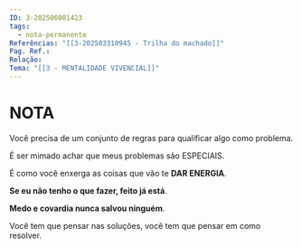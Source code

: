 ```yaml
---
ID: 3-202506081423
tags:
  - nota-permanente
Referências: "[[3-202503310945 - Trilha do machado]]"
Pag. Ref.: 
Relação: 
Tema: "[[3 - MENTALIDADE VIVENCIAL]]"
---
```

# NOTA 

Você precisa de um conjunto de regras para qualificar algo como problema.

É ser mimado achar que meus problemas são ESPECIAIS.

É como você enxerga as coisas que vão te **DAR ENERGIA**.

**Se eu não tenho o que fazer, feito já está**.

**Medo e covardia nunca salvou ninguém**.

Você tem que pensar nas soluções, você tem que pensar em como resolver.





